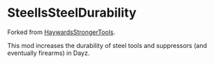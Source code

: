 # SteelIsSteelDurability
Forked from [HaywardsStrongerTools](https://github.com/haywardgg/HaywardsStrongerTools).

This mod increases the durability of steel tools and suppressors (and eventually firearms) in Dayz.
